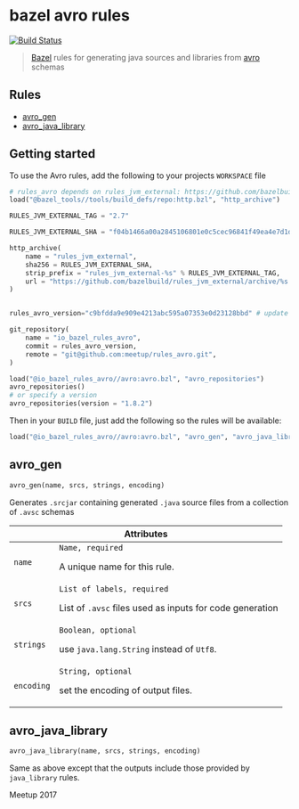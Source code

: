 # bazel avro rules

[![Build Status](https://travis-ci.org/chenrui333/rules_avro.svg?branch=master)](https://travis-ci.org/chenrui333/rules_avro)

> [Bazel](https://bazel.build/) rules for generating java sources and libraries from [avro](https://avro.apache.org/) schemas

## Rules

* [avro_gen](#avro_gen)
* [avro_java_library](#avro_java_library)

## Getting started

To use the Avro rules, add the following to your projects `WORKSPACE` file

```python
# rules_avro depends on rules_jvm_external: https://github.com/bazelbuild/rules_jvm_external
load("@bazel_tools//tools/build_defs/repo:http.bzl", "http_archive")

RULES_JVM_EXTERNAL_TAG = "2.7"

RULES_JVM_EXTERNAL_SHA = "f04b1466a00a2845106801e0c5cec96841f49ea4e7d1df88dc8e4bf31523df74"

http_archive(
    name = "rules_jvm_external",
    sha256 = RULES_JVM_EXTERNAL_SHA,
    strip_prefix = "rules_jvm_external-%s" % RULES_JVM_EXTERNAL_TAG,
    url = "https://github.com/bazelbuild/rules_jvm_external/archive/%s.zip" % RULES_JVM_EXTERNAL_TAG,
)


rules_avro_version="c9bfdda9e909e4213abc595a07353e0d23128bbd" # update this commit hash as needed

git_repository(
    name = "io_bazel_rules_avro",
    commit = rules_avro_version,
    remote = "git@github.com:meetup/rules_avro.git",
)

load("@io_bazel_rules_avro//avro:avro.bzl", "avro_repositories")
avro_repositories()
# or specify a version
avro_repositories(version = "1.8.2")
```

Then in your `BUILD` file, just add the following so the rules will be available:

```python
load("@io_bazel_rules_avro//avro:avro.bzl", "avro_gen", "avro_java_library")
```

## avro_gen

```python
avro_gen(name, srcs, strings, encoding)
```

Generates `.srcjar` containing generated `.java` source files from a collection of `.avsc` schemas

<table class="table table-condensed table-bordered table-params">
  <colgroup>
    <col class="col-param" />
    <col class="param-description" />
  </colgroup>
  <thead>
    <tr>
      <th colspan="2">Attributes</th>
    </tr>
  </thead>
  <tbody>
    <tr>
      <td><code>name</code></td>
      <td>
        <code>Name, required</code>
        <p>A unique name for this rule.</p>
      </td>
    </tr>
    <tr>
      <td><code>srcs</code></td>
      <td>
        <code>List of labels, required</code>
        <p>
          List of <code>.avsc</code> files used as inputs for code generation
        </p>
      </td>
    </tr>
    <tr>
      <td><code>strings</code></td>
      <td>
        <code>Boolean, optional</code>
        <p>use <code>java.lang.String</code> instead of <code>Utf8</code>.</p>
      </td>
    </tr>
    <tr>
      <td><code>encoding</code></td>
      <td>
        <code>String, optional</code>
        <p>set the encoding of output files.</p>
      </td>
    </tr>
  </tbody>
</table>

## avro_java_library

```python
avro_java_library(name, srcs, strings, encoding)
```

Same as above except that the outputs include those provided by `java_library` rules.

Meetup 2017
